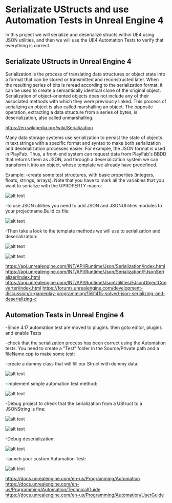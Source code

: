 # Serializate UStructs and use Automation Tests in Unreal Engine 4

In this project we will serialize and deserialize structs within UE4 using JSON utilities, and then we will use the UE4 Automation Tests to verify that everything is correct.

## Serializate UStructs in Unreal Engine 4

Serialization is the process of translating data structures or object state into a format that can be stored or transmitted and reconstructed later. When the resulting series of bits is reread according to the serialization format, it can be used to create a semantically identical clone of the original object. Serialization of object-oriented objects does not include any of their associated methods with which they were previously linked.
This process of serializing an object is also called marshalling an object. The opposite operation, extracting a data structure from a series of bytes, is deserialization, also called unmarshalling.

https://en.wikipedia.org/wiki/Serialization

Many data storage systems use serialization to persist the state of objects in text strings with a specific format and syntax to make both serialization and deserialization processes easier. For example, the JSON format is used in PlayFab. Thus, a front-end system can request data from PlayFab's BBDD that returns them as JSON, and through a deserialization system we can transform it into an object, whose template we already have predefined.

Example:
-create some test structures, with basic properties (integers, floats, strings, arrays). Note that you have to mark all the variables that you want to serialize with the UPROPERTY macro:

![alt text](Images/DummyStructs.PNG)

-to use JSON utilities you need to add JSON and JSONUtilities modules to your projectname.Build.cs file:

![alt text](Images/JsonModules.PNG)

-Then take a look to the template methods we will use to serialization and deserialization:

![alt text](Images/template2.PNG)

![alt text](Images/template.PNG)

https://api.unrealengine.com/INT/API/Runtime/Json/Serialization/index.html
https://api.unrealengine.com/INT/API/Runtime/Json/Serialization/FJsonSerializer/index.html
https://api.unrealengine.com/INT/API/Runtime/JsonUtilities/FJsonObjectConverter/index.html
https://forums.unrealengine.com/development-discussion/c-gameplay-programming/1561415-solved-json-serializing-and-deserializing-c

## Automation Tests in Unreal Engine 4

-Since 4.17 automation test are moved to plugins. then goto editor, plugins and enable Tests

-check that the serialization process has been correct using the Automation tests. You need to create a "Test" folder in the Source/Private path 
and a fileName.cpp to make some test:

-create a dummy class that will fill our Struct with dummy data:

![alt text](Images/automationtest6.PNG)

-implement simple automation test method:

![alt text](Images/automationtest1.PNG)

-Debug project to check that the serialization from a UStruct to a JSONString is fine:

![alt text](Images/automationtest2.png)

![alt text](Images/automationtest3.PNG)

-Debug deserialization:

![alt text](Images/automationtest4.png)

-launch your custom Automation Test:

![alt text](Images/automationtest5.PNG)

https://docs.unrealengine.com/en-us/Programming/Automation
https://docs.unrealengine.com/en-us/Programming/Automation/TechnicalGuide
https://docs.unrealengine.com/en-us/Programming/Automation/UserGuide

